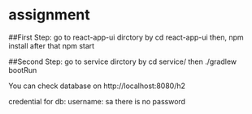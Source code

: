 # assignment
##First Step:
go to react-app-ui dirctory by 
cd react-app-ui
then, npm install
after that
npm start

##Second Step: 
go to service dirctory by 
cd service/
then ./gradlew bootRun


You can check database on http://localhost:8080/h2

credential for db:
username: sa
there is no password
